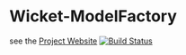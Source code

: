# Wicket-ModelFactory # 

see the [Project Website](http://wicketeer.org) [![Build Status](https://travis-ci.org/uweschaefer/wicket-modelfactory.svg?branch=master)](https://travis-ci.org/uweschaefer/wicket-modelfactory)
